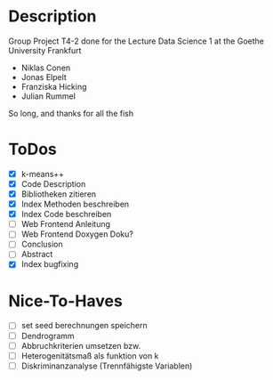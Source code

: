 # Description
Group Project T4-2 done for the Lecture Data Science 1 at the Goethe University Frankfurt
* Niklas Conen
* Jonas Elpelt
* Franziska Hicking
* Julian Rummel

So long, and thanks for all the fish

# ToDos
- [x] k-means++
- [x] Code Description
- [x] Bibliotheken zitieren
- [x] Index Methoden beschreiben
- [x] Index Code beschreiben
- [ ] Web Frontend Anleitung
- [ ] Web Frontend Doxygen Doku?
- [ ] Conclusion
- [ ] Abstract
- [x] Index bugfixing

# Nice-To-Haves
- [ ] set seed berechnungen speichern
- [ ] Dendrogramm
- [ ] Abbruchkriterien umsetzen bzw.
- [ ] Heterogenitätsmaß als funktion von k
- [ ] Diskriminanzanalyse (Trennfähigste Variablen)